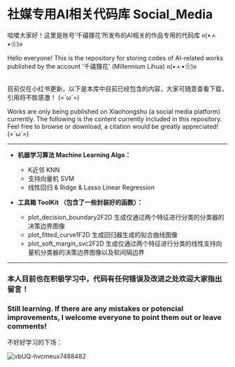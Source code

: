 # 社媒专用AI相关代码库 Social_Media 

哈喽大家好！这里是账号‘千禧狸花’所发布的AI相关的作品专用的代码库 ฅ(•ㅅ•❀)ฅ

Hello everyone! This is the repository for storing codes of AI-related works published by the account '千禧狸花' (Millennium Lihua) ฅ(•ㅅ•❀)ฅ
<br><br>

目前仅在小红书更新，以下是本库中目前已经包含的内容，大家可随意查看下载，引用将不胜感激！ (=`ω´=) 

Works are only being published on Xiaohongshu (a social media platform) currently. The following is the content currently included in this repository. Feel free to browse or download, a citation would be greatly appreciated! (=`ω´=)

---

- <b>机器学习算法 Machine Learning Algo：</b>
    - K近邻 KNN
    - 支持向量机 SVM
    - 线性回归 & Ridge & Lasso Linear Regression

- <b>工具箱 ToolKit （包含了一些封装好的函数）：</b>
    - plot_decision_boundary2F2D  生成仅通过两个特征进行分类的分类器的决策边界图像
    - plot_fitted_curve1F2D  生成回归器生成的拟合曲线图像
    - plot_soft_margin_svc2F2D 生成仅通过两个特征进行分类的线性支持向量机分类器的决策边界图像以及软间隔边界

---

### <b>本人目前也在积极学习中，代码有任何错误及改进之处欢迎大家指出留言！</b><br>
### <b>Still learning. If there are any mistakes or potencial improvements, I welcome everyone to point them out or leave comments!</b>

不好好学习的下场：<br>

![vbUQ-hvcmeux7488482](https://github.com/Magicboy-Zhang/Social_Media/assets/74690677/32bc90ce-de92-47f9-8438-6dff51c3acff)
